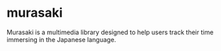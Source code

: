 # murasaki
Murasaki is a multimedia library designed to help users track their time immersing in the Japanese language.